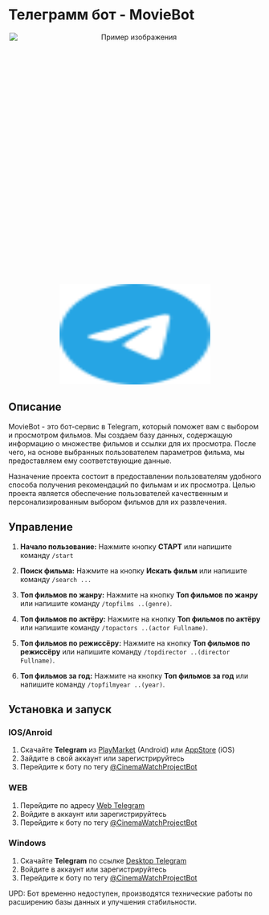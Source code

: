 # Телеграмм бот - MovieBot


<div style="text-align:center;">
  <img src="PROJECT/avatar.jpg" alt="Пример изображения" width="500" height="500" style="display:block; margin:auto;">
   
  <a href="https://t.me/CinemaNovikovPrepelitsaBot">
    <img src="PROJECT/telegram-color.svg" alt="TelegramBot" width="300" height="200">
  </a>
</div>


## Описание

MovieBot - это бот-сервис в Telegram, который поможет вам с выбором и просмотром фильмов. Мы создаем базу данных, содержащую информацию о множестве фильмов и ссылки для их просмотра. После чего, на основе выбранных пользователем параметров фильма, мы предоставляем ему соответствующие данные.

Назначение проекта состоит в предоставлении пользователям удобного способа получения рекомендаций по фильмам и их просмотра. Целью проекта является обеспечение пользователей качественным и персонализированным выбором фильмов для их развлечения.

## Управление

1. **Начало пользование:** Нажмите кнопку **СТАРТ** или напишите команду `/start`

2. **Поиск фильма:** Нажмите на кнопку **Искать фильм** или напишите команду `/search ...`

3. **Топ фильмов по жанру:** Нажмите на кнопку **Топ фильмов по жанру** или напишите команду `/topfilms ..(genre)`.

4. **Топ фильмов по актёру:** Нажмите на кнопку **Топ фильмов по актёру** или напишите команду `/topactors ..(actor Fullname)`.

5. **Топ фильмов по режиссёру:** Нажмите на кнопку **Топ фильмов по режиссёру** или напишите команду `/topdirector ..(director Fullname)`.
   
6. **Топ фильмов за год:** Нажмите на кнопку **Топ фильмов за год** или напишите команду `/topfilmyear ..(year)`.

## Установка и запуск

### IOS/Anroid
  1. Скачайте **Telegram** из [PlayMarket](https://play.google.com/store/apps/details?id=org.telegram.messenger&hl=ru&pli=1) (Android) или [AppStore](https://apps.apple.com/ru/app/telegram-messenger/id686449807) (iOS)
  2. Зайдите в свой аккаунт или зарегистрируйтесь
  3. Перейдите к боту по тегу [@CinemaWatchProjectBot](https://t.me/CinemaWatchProjectBot)
### WEB
  1. Перейдите по адресу [Web Telegram](https://web.telegram.org/a/)
  2. Войдите в аккаунт или зарегистрируйтесь
  3. Перейдите к боту по тегу [@CinemaWatchProjectBot](https://t.me/CinemaWatchProjectBot)
### Windows
  1. Скачайте **Telegram** по ссылке [Desktop Telegram](https://desktop.telegram.org/?setln=ru)
  2. Войдите в аккаунт или зарегистрируйтесь
  3. Перейдите к боту по тегу [@CinemaWatchProjectBot](https://t.me/CinemaWatchProjectBot)

UPD: Бот временно недоступен, производятся технические работы по расширению базы данных и улучшения стабильности.
